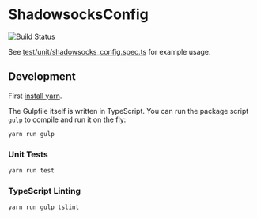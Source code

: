 # ShadowsocksConfig

[![Build Status](https://travis-ci.org/uProxy/ShadowsocksConfig.svg?branch=master)](https://travis-ci.org/uProxy/ShadowsocksConfig)


See [test/unit/shadowsocks_config.spec.ts](test/unit/shadowsocks_config.spec.ts)
for example usage.

## Development

First [install yarn](https://yarnpkg.com/en/docs/install-ci).

The Gulpfile itself is written in TypeScript.
You can run the package script `gulp` to compile and run it on the fly:

```sh
yarn run gulp
```

### Unit Tests

```sh
yarn run test
```

### TypeScript Linting

```sh
yarn run gulp tslint
```
